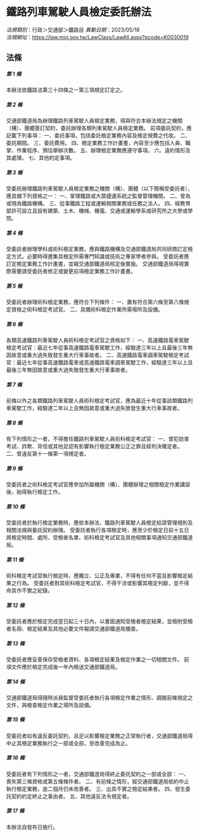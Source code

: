 # 鐵路列車駕駛人員檢定委託辦法

*法規類別*：行政＞交通部＞鐵路目
*異動日期*：2023/05/18  
*法規網址*：https://law.moj.gov.tw/LawClass/LawAll.aspx?pcode=K0030019



## 法條
##### 第 1 條
本辦法依鐵路法第三十四條之一第三項規定訂定之。

##### 第 2 條
交通部鐵道局為辦理鐵路列車駕駛人員檢定業務，得與符合本辦法規定之機關（構）、團體簽訂契約，委託辦理各類列車駕駛人員檢定業務。
前項委託契約，應記載下列事項：
一、委託事項，包括委託檢定業務內容及檢定規費之代收。
二、委託期間。
三、委託費用。
四、檢定業務工作計畫書，內容至少應包括人員、職掌、作業程序、預估舉辦次數。
五、辦理檢定業務應遵守事項。
六、違約情形及其處理。
七、其他約定事項。

##### 第 3 條
受委託辦理鐵路列車駕駛人員檢定業務之機關（構）、團體（以下簡稱受委託者），應具備下列資格之一：
一、掌理鐵路或大眾捷運系統之監督管理機關。
二、曾為或現為鐵路機構。
三、從事鐵路工程或運輸相關業務或任務之法人。
四、經教育部許可設立且設有建築、土木、機械、機電、交通或運輸學系或研究所之大學或學院。

##### 第 4 條
受委託者辦理學科或術科檢定業務，應與鐵路機構及交通部鐵道局共同研商訂定檢定方式，必要時得邀集具檢定所需專門知識或技術之專家學者參與。
受委託者應訂定檢定業務工作計畫書，並報交通部鐵道局核定後實施。
交通部鐵道局得視實際需要請受委託者修正或變更前項檢定業務工作計畫書。

##### 第 5 條
受委託者辦理術科檢定業務，應符合下列條件：
一、置有符合第六條至第八條規定資格之術科檢定考試官。
二、具備術科檢定作業所需場所及設備。

##### 第 6 條
各類高速鐵路列車駕駛人員術科檢定考試官之資格如下：
一、高速鐵路電車駕駛檢定考試官：最近七年從事高速鐵路電車駕駛工作，經驗達三年以上且最後三年無因故意或重大過失致發生重大行車事故者。
二、高速鐵路電車調車駕駛檢定考試官：最近七年從事高速鐵路電車或高速鐵路電車調車駕駛工作，經驗達三年以上且最後三年無因故意或重大過失致發生重大行車事故者。

##### 第 7 條
前條以外之各類鐵路列車駕駛人員術科檢定考試官，應為最近十年從事該類鐵路列車駕駛工作，經驗達二年以上且無因故意或重大過失致發生重大行車事故者。

##### 第 8 條
有下列情形之一者，不得擔任鐵路列車駕駛人員術科檢定考試官：
一、曾犯妨害考試、詐欺、背信或其他足認有影響執行檢定業務公正之罪且經判決確定者。
二、曾違反第十一條第一項規定者。

##### 第 9 條
受委託者之術科檢定考試官應參加所屬機關（構）、團體辦理之相關檢定作業講習後，始得執行檢定工作。

##### 第 10 條
受委託者於執行檢定業務時，應依本辦法、鐵路列車駕駛人員檢定給證管理規則及相關法規與委託契約辦理。
受委託者執行各項檢定時，應至少於檢定日前十五日將檢定時間、處所、受檢者名單、術科檢定考試官及其他相關事項通知交通部鐵道局。

##### 第 11 條
術科檢定考試官執行檢定時，應獨立、公正及專業，不得有任何不當且影響檢定結果之行為。
受委託者對其術科檢定考試官，不得干涉或影響其檢定判斷，並不得命其作不實之紀錄。

##### 第 12 條
受委託者應於檢定完成翌日起三十日內，以書面通知受檢者檢定結果，並檢附受檢者名冊、檢定結果及其他必要文件報請交通部鐵道局備查。

##### 第 13 條
受委託者應妥善保存受檢者資料、各項檢定結果及檢定作業之一切相關文件。
前項文件應於檢定完成後一年內檢送交通部鐵道局。

##### 第 14 條
交通部鐵道局得隨時派員監督受委託者執行各項檢定作業之情形、調閱前條規定之文件，與檢查檢定作業之場所及設備。

##### 第 15 條
受委託者如有違反委託契約，且足以影響檢定業務之正常執行者，交通部鐵道局得中止其檢定業務執行之一部或全部，至改善完成為止。

##### 第 16 條
受委託者有下列情形之一者，交通部鐵道局得終止委託契約之一部或全部：
一、喪失第三條資格或第五條條件者。
二、有前條之情形，經交通部鐵道局依約中止執行檢定業務，逾二個月仍未改善者。
三、出具不實之檢定結果者。
四、發生委託契約約定終止之事由者。
五、其他違反法令規定者。

##### 第 17 條
本辦法自發布日施行。


